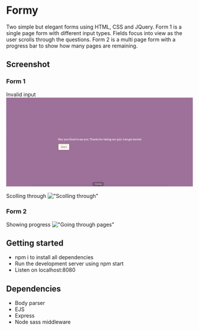 # Formy

Two simple but elegant forms using HTML, CSS and JQuery.
Form 1 is a single page form with different input types. Fields focus into view as the user scrolls through the questions.
Form 2 is a multi page form with a progress bar to show how many pages are remaining.

## Screenshot

### Form 1
Invalid input
!["Invalid input"](https://github.com/negamiri/formy-2/blob/master/public/invalid-input.gif?raw=true)

Scolling through
!["Scolling through"](https://github.com/negamiri/formy-2/blob/master/public/scrolling-through.gif?raw=true)

### Form 2
Showing progress
!["Going through pages"](https://github.com/negamiri/formy-2/blob/master/public/form2-scrolling-progress.gif?raw=true)

## Getting started
* npm i to install all dependencies
* Run the development server using npm start
* Listen on localhost:8080

## Dependencies
* Body parser
* EJS
* Express
* Node sass middleware
